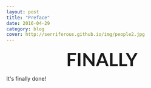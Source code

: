 ```yaml
---
layout: post
title: "Preface"
date: 2016-04-29
category: blog
cover: http://serriferous.github.io/img/people2.jpg
---
```


<center><font face="Lato" size="100px"><b>FINALLY</b></font></center>

<h12>It's finally done!</h12>
